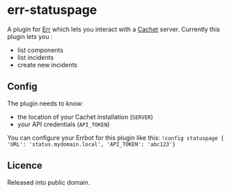 # err-statuspage

A plugin for [Err](http://github.com/gbin/err) which lets you interact with a [Cachet](https://cachethq.io) server. Currently this plugin lets you :

* list components
* list incidents
* create new incidents

## Config

The plugin needs to know:

* the location of your Cachet installation (`SERVER`)
* your API credentials (`API_TOKEN`)

You can configure your Errbot for this plugin like this:
`!config statuspage { 'URL': 'status.mydomain.local', 'API_TOKEN': 'abc123'}`

## Licence

Released into public domain. 
